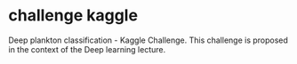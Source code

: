 # challenge kaggle

Deep plankton classification - Kaggle Challenge. This challenge is proposed in the context of the Deep learning lecture.
